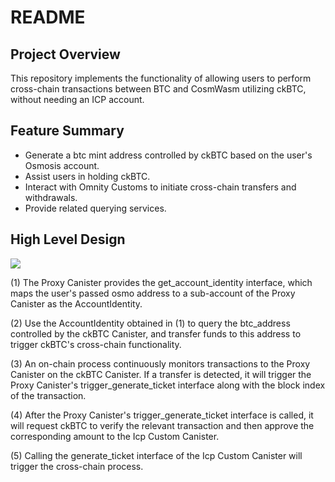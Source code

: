 # README

## Project Overview

This repository implements the functionality of allowing users to perform cross-chain transactions between BTC and CosmWasm utilizing ckBTC, without needing an ICP account.

## Feature Summary

* Generate a btc mint address controlled by ckBTC based on the user's Osmosis account.
* Assist users in holding ckBTC.
* Interact with Omnity Customs to initiate cross-chain transfers and withdrawals.
* Provide related querying services.


## High Level Design

![](../../img/proxy-transport.jpg)

(1) The Proxy Canister provides the get_account_identity interface, which maps the user's passed osmo address to a sub-account of the Proxy Canister as the AccountIdentity.

(2) Use the AccountIdentity obtained in (1) to query the btc_address controlled by the ckBTC Canister, and transfer funds to this address to trigger ckBTC's cross-chain functionality.

(3) An on-chain process continuously monitors transactions to the Proxy Canister on the ckBTC Canister. If a transfer is detected, it will trigger the Proxy Canister's trigger_generate_ticket interface along with the block index of the transaction.

(4) After the Proxy Canister's trigger_generate_ticket interface is called, it will request ckBTC to verify the relevant transaction and then approve the corresponding amount to the Icp Custom Canister.

(5) Calling the generate_ticket interface of the Icp Custom Canister will trigger the cross-chain process.